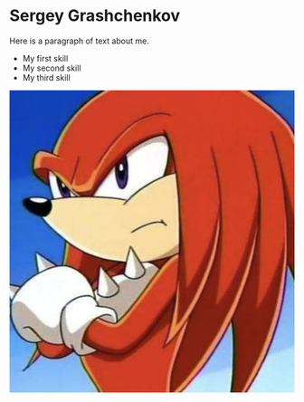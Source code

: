 # Sergey Grashchenkov

Here is a paragraph of text about me.

* My first skill
* My second skill
* My third skill

![](img/knuckles.png)